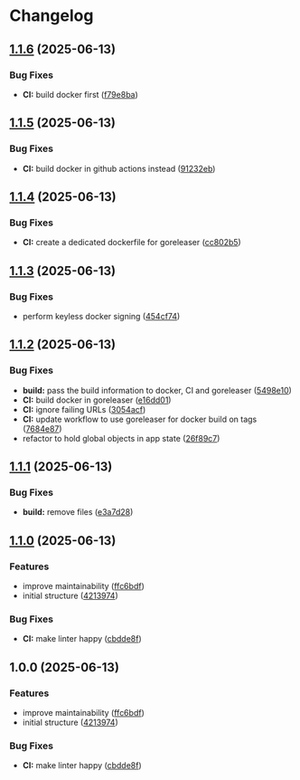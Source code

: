 # Changelog

## [1.1.6](https://github.com/meysam81/healthchecks-client/compare/v1.1.5...v1.1.6) (2025-06-13)


### Bug Fixes

* **CI:** build docker first ([f79e8ba](https://github.com/meysam81/healthchecks-client/commit/f79e8ba3d2f42743e340ca6e6f559b34da78decc))

## [1.1.5](https://github.com/meysam81/healthchecks-client/compare/v1.1.4...v1.1.5) (2025-06-13)


### Bug Fixes

* **CI:** build docker in github actions instead ([91232eb](https://github.com/meysam81/healthchecks-client/commit/91232eb117e67fdbdb4d56b52b26864241b0254c))

## [1.1.4](https://github.com/meysam81/healthchecks-client/compare/v1.1.3...v1.1.4) (2025-06-13)


### Bug Fixes

* **CI:** create a dedicated dockerfile for goreleaser ([cc802b5](https://github.com/meysam81/healthchecks-client/commit/cc802b58b9326a987605a81938035a5df8fdc279))

## [1.1.3](https://github.com/meysam81/healthchecks-client/compare/v1.1.2...v1.1.3) (2025-06-13)


### Bug Fixes

* perform keyless docker signing ([454cf74](https://github.com/meysam81/healthchecks-client/commit/454cf7498fc99daab041c00754a94b8f85627690))

## [1.1.2](https://github.com/meysam81/healthchecks-client/compare/v1.1.1...v1.1.2) (2025-06-13)


### Bug Fixes

* **build:** pass the build information to docker, CI and goreleaser ([5498e10](https://github.com/meysam81/healthchecks-client/commit/5498e10571619e33d4c34ea16fb458fa9ce3d5ad))
* **CI:** build docker in goreleaser ([e16dd01](https://github.com/meysam81/healthchecks-client/commit/e16dd010e1eee8448903fddac6c92f2a68c3b3f2))
* **CI:** ignore failing URLs ([3054acf](https://github.com/meysam81/healthchecks-client/commit/3054acf25babaf4c53668dbc74a0bd5883e6ac5b))
* **CI:** update workflow to use goreleaser for docker build on tags ([7684e87](https://github.com/meysam81/healthchecks-client/commit/7684e8786285e4acf10dfdb633f15f3d22442178))
* refactor to hold global objects in app state ([26f89c7](https://github.com/meysam81/healthchecks-client/commit/26f89c7c2fa7edd0abdbe078b0abaf209f5a8879))

## [1.1.1](https://github.com/meysam81/healthchecks-client/compare/v1.1.0...v1.1.1) (2025-06-13)


### Bug Fixes

* **build:** remove files ([e3a7d28](https://github.com/meysam81/healthchecks-client/commit/e3a7d28dac4ca3d491fc33ca27bc13d6de4d5d62))

## [1.1.0](https://github.com/meysam81/healthchecks-client/compare/v1.0.0...v1.1.0) (2025-06-13)


### Features

* improve maintainability ([ffc6bdf](https://github.com/meysam81/healthchecks-client/commit/ffc6bdf2339c8a49d1518021af9932601674cb1a))
* initial structure ([4213974](https://github.com/meysam81/healthchecks-client/commit/4213974757a5aff6d52d5e749a78a9a2c021eb12))


### Bug Fixes

* **CI:** make linter happy ([cbdde8f](https://github.com/meysam81/healthchecks-client/commit/cbdde8f46453120976d555a9078fcfb8b4ef2587))

## 1.0.0 (2025-06-13)


### Features

* improve maintainability ([ffc6bdf](https://github.com/meysam81/healthchecks-client/commit/ffc6bdf2339c8a49d1518021af9932601674cb1a))
* initial structure ([4213974](https://github.com/meysam81/healthchecks-client/commit/4213974757a5aff6d52d5e749a78a9a2c021eb12))


### Bug Fixes

* **CI:** make linter happy ([cbdde8f](https://github.com/meysam81/healthchecks-client/commit/cbdde8f46453120976d555a9078fcfb8b4ef2587))
